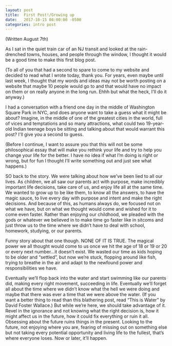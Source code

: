 ```yaml
---
layout: post
title:  First Post!/Growing up
date:   2017-10-15 08:00:00 -0500
categories: intro post
---
```


(Written August 7th)

As I sat in the quiet train car of an NJ transit and looked at the rain-drenched towns, houses, and people through the window, I thought it would be a good time to make this first blog post.

(To all of you that had a second to spare to come to my website and decided to read what I wrote today, thank you. For years, even maybe until last week, I thought that my words and ideas may not be worth posting on a website that maybe 10 people would go to and that would have no impact on them or on really anyone in the long run. Ehhh but what the heck, I'll do it anyway.)

I had a conversation with a friend one day in the middle of Washington Square Park in NYC, and does anyone want to take a guess what it might be about? Imagine, in the middle of one of the greatest cities in the world, full of vices and temptations and so many attractions, what could two 19-year-old Indian teenage boys be sitting and talking about that would warrant this post? I'll give you a second to guess.

(Before I continue, I want to assure you that this will not be some philosophical essay that will make you rethink your life and try to help you change your life for the better. I have no idea if what I’m doing is right or wrong, but for fun I thought I’ll write something out and just see what happens.)

SO back to the story.
We were talking about how we’ve been lied to all our lives. As children, we all saw our parents act with purpose, make incredibly important life decisions, take care of us, and enjoy life all at the same time. We wanted to grow up to be like them, to know all the answers, to have the magic sauce, to live every day with purpose and intent and make the right decisions. And because of this, as humans always do, we focused not on what we have, but on what we thought would come and wished for it to come even faster. Rather than enjoying our childhood, we pleaded with the gods or whatever we believed in to make time go faster like in sitcoms and just throw us to the time where we didn’t have to deal with school, homework, studying, or our parents.

Funny story about that one though. NONE OF IT IS TRUE.
The magical power we all thought would come to us once we hit the age of 18 or 19 or 20 or every next number…it doesn’t exist.
We wasted our time as kids hoping to be older and “settled”, but now we’re stuck, flopping around like fish, trying to breathe in the air and adapt to the newfound power and responsibilities we have.

Eventually we’ll flop back into the water and start swimming like our parents did, making every right movement, succeeding in life. Eventually we’ll forget all about the time where we didn’t know what the hell we were doing and maybe that there was ever a time that we were above the water. (If you want a better thing to read than this blathering post, read “This is Water” by David Foster Wallace.) But while we’re here, we should take advantage of it. Revel in the ignorance and not knowing what the right decision is, how it might affect us in the future, how it could fix everything or ruin it all.
Obsessing about the future ruins things in the present. Looking to the future, not enjoying where you are, fearing of missing out on something else but not taking every potential opportunity and living life to the fullest, that’s where everyone loses. Now or later, it’ll happen.

